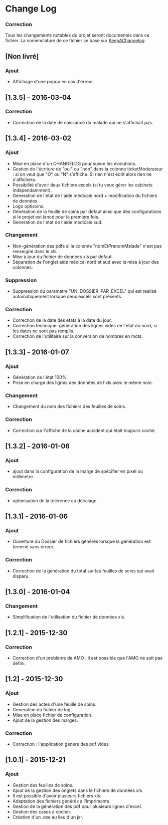# Change Log
### Correction
Tous les changements notables du projet seront documentés dans ce fichier.
La nomenclature de ce fichier se base sur [KeepAChangelog](http://keepachangelog.com/).

## [Non livré]
### Ajout
- Affichage d'une popup en cas d'erreur.

## [1.3.5] - 2016-03-04
### Correction
- Correction de la date de naissance du malade qui ne s'affichait pas.

## [1.3.4] - 2016-03-02
### Ajout
- Mise en place d'un CHANGELOG pour suivre les évolutions.
- Gestion de l'écriture de "oui" ou "non" dans la colonne ticketModerateur : si on veut que "O" ou "N" s'affiche. Si rien n'est écrit alors rien ne s'affichera.
- Possibilité d'avoir deux fichiers excels (si tu veux gérer les cabinets indépendamment).
- Generation de l'etat de l'aide médicale nord + modification du fichiers de données.
- Logo optisoins.
- Génération de la feuille de soins par defaut ainsi que des configurations si le projet est lancé pour la premiere fois.
- Generation de l'etat de l'aide médicale sud.

### Changement
- Non-génération des pdfs si la colonne "nomEtPrenomMalade" n'est pas renseigné dans le xls.
- Mise à jour du fichier de données xls par defaut.
- Séparation de l'onglet aide médical nord et sud avec la mise à jour des colonnes.

### Suppression
- Suppression du parametre "UN_DOSSIER_PAR_EXCEL" qui est realisé automatiquement lorsque deux excels sont présents.

### Correction
- Correction de la date des états à la date du jour.
- Correction technique:  génération des lignes vides de l'etat du nord, si les dates ne sont pas remplis.
- Correction de l'utilitaire sur la conversion de nombres en mots.

## [1.3.3] - 2016-01-07
### Ajout
- Génération de l'état 100%.
- Prise en charge des lignes des données de l'xls avec le même nom.

### Changement
- Changement du nom des fichiers des feuilles de soins.

### Correction
- Correction sur l'affiche de la coche accident qui était toujours coché.

## [1.3.2] - 2016-01-06
### Ajout
- ajout dans la configuration de la marge de spécifier en pixel ou millimetre.

### Correction
- optimisation de la tolérence au décalage.

## [1.3.1] - 2016-01-06
### Ajout
- Ouverture du Dossier de fichiers générés lorsque la génération est terminé sans erreur.

### Correction
- Correction de la génération du total sur les feuilles de soins qui avait disparu.

## [1.3.0] - 2016-01-04
### Changement
- Simplification de l'utilisation du fichier de données xls.

## [1.2.1] - 2015-12-30
### Correction
- Correction d'un problème de AMO : il est possible que l'AMO ne soit pas défini.

## [1.2] - 2015-12-30
### Ajout
- Gestion des actes d'une feuille de soins.
- Generation du fichier de log.
- Mise en place fichier de configuration.
- Ajout de la gestion des marges.

### Correction
- Correction : l'application genere des pdf vides.

## [1.0.1] - 2015-12-21
### Ajout
- Gestion des feuilles de soins.
- Ajout de la gestion des onglets dans le fichiers de données xls.
- Il est possible d'avoir plusieurs fichiers xls.
- Adaptation des fichiers générés à l'imprimante.
- Gestion de la génération des pdf pour plusieurs lignes d'excel.
- Gestion des cases à cocher.
- Création d'un .exe au lieu d'un jar.
